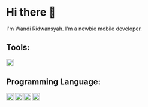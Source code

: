 # Hi there 👋
I'm Wandi Ridwansyah. I'm a newbie mobile developer.

## Tools:
<img width="20px" src="https://upload.wikimedia.org/wikipedia/commons/thumb/c/c1/Android_Studio_icon_%282023%29.svg/150px-Android_Studio_icon_%282023%29.svg.png" />

## Programming Language:
<img align="left" width="20px" src="https://upload.wikimedia.org/wikipedia/commons/thumb/7/74/Kotlin_Icon.png/600px-Kotlin_Icon.png" />
<img align="left" width="20px" src="https://blogger.googleusercontent.com/img/b/R29vZ2xl/AVvXsEjC97Z8BResg5dlPqczsRCFhP6zewWX0X0e7fVPG-G7PuUZwwZVsi9OPoqJYkgqT2h0FI95SsmWzVEgpt8b8HAqFiIxZ98TFtY4lE0b8UrtVJ2HrJebRwl6C9DslsQDl9KnBIrdHS6LtkY/s1600/jetpack+compose+icon_RGB.png" />
<img align="left" width="20px" src="https://upload.wikimedia.org/wikipedia/commons/thumb/7/7e/Dart-logo.png/600px-Dart-logo.png" />
<img align="left" width="20px" src="https://w7.pngwing.com/pngs/67/315/png-transparent-flutter-hd-logo-thumbnail.png" />


